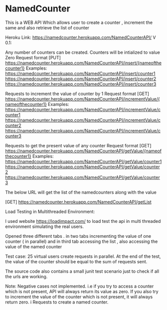 # NamedCounter
This  is a WEB API Which allows user to create a counter , increment the same and also retrieve the list of counter

Heroku Link: https://namedcounter.herokuapp.com/NamedCounterAPI/
V 0.1: 

Any number of counters can be created. Counters will be intialized to value Zero
Request format [PUT] https://namedcounter.herokuapp.com/NamedCounterAPI/insert/{nameofthecounter1}
  Examples: 
  https://namedcounter.herokuapp.com/NamedCounterAPI/insert/counter1
  https://namedcounter.herokuapp.com/NamedCounterAPI/insert/counter2
  https://namedcounter.herokuapp.com/NamedCounterAPI/insert/counter3



Requests to increment the value of counter by 1
Request format [GET] https://namedcounter.herokuapp.com/NamedCounterAPI/incrementValue/{nameofthecounter1}
  Examples: 
  https://namedcounter.herokuapp.com/NamedCounterAPI/incrementValue/counter1
  https://namedcounter.herokuapp.com/NamedCounterAPI/incrementValue/counter2
  https://namedcounter.herokuapp.com/NamedCounterAPI/incrementValue/counter3



Requests to get the present value of any counter
Request format [GET] https://namedcounter.herokuapp.com/NamedCounterAPI/getValue/{nameofthecounter1}
  Examples:   
  https://namedcounter.herokuapp.com/NamedCounterAPI/getValue/counter1
  https://namedcounter.herokuapp.com/NamedCounterAPI/getValue/counter2
  https://namedcounter.herokuapp.com/NamedCounterAPI/getValue/counter3

The below URL will get the list of the namedcounters along with the value

  [GET] https://namedcounter.herokuapp.com/NamedCounterAPI/getList



Load Testing in Multithreaded Environment:

I used website https://loadimpact.com/ to load test the api in multi threaded environment simulating the real users.

Opened three different tabs . in two tabs incrementing the value of one counter ( in parallel) and in third tab accessing the list , also accessing the value of the named counter

Test case: 25 virtual users create requests in parallel. At the end of the test, the value of the counter should be equal to the sum of requests sent. 

The source code also contains a small junit test scenario just to check if all the urls are working.

Note: Negative cases not implemented. i.e if you try to access a counter which is not present, API will always return its  value as zero. If you also try to increment the value of the counter which is not present, it will always return zero. i
Requests to create a named counter. 
